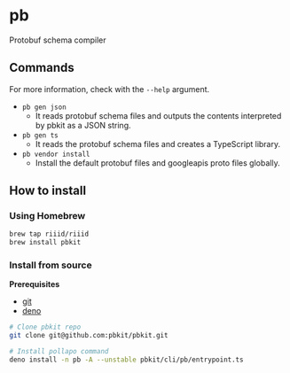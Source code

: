 # pb

Protobuf schema compiler

## Commands

For more information, check with the `--help` argument.

- `pb gen json`
  - It reads protobuf schema files and outputs the contents interpreted by pbkit
    as a JSON string.
- `pb gen ts`
  - It reads the protobuf schema files and creates a TypeScript library.
- `pb vendor install`
  - Install the default protobuf files and googleapis proto files globally.

## How to install

### Using Homebrew

```sh
brew tap riiid/riiid
brew install pbkit
```

### Install from source

**Prerequisites**

- [git](https://git-scm.com/)
- [deno](https://deno.land/)

```sh
# Clone pbkit repo
git clone git@github.com:pbkit/pbkit.git

# Install pollapo command
deno install -n pb -A --unstable pbkit/cli/pb/entrypoint.ts
```
